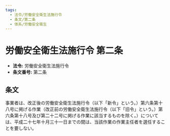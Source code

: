```yaml
---
tags:
  - 法令/労働安全衛生法施行令
  - 条文/第二条
  - 体系/労働安全衛生
---
```

# 労働安全衛生法施行令 第二条

- **法令:** 労働安全衛生法施行令
- **条文番号:** 第二条

## 条文
事業者は、改正後の労働安全衛生法施行令（以下「新令」という。）第六条第十八号に掲げる作業（改正前の労働安全衛生法施行令（以下「旧令」という。）第六条第十八号及び第二十二号に掲げる作業に該当するものを除く。）については、平成二十七年十月三十一日までの間は、当該作業の作業主任者を選任することを要しない。

